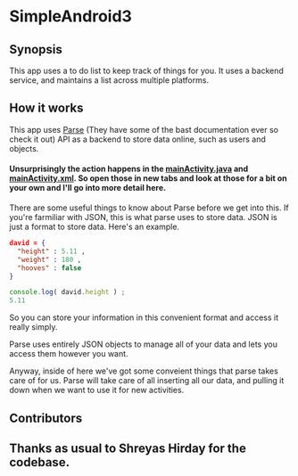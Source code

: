 # SimpleAndroid3

## Synopsis
This app uses a to do list to keep track of things for you. It uses a backend service, and maintains a list across multiple platforms. 

## How it works
This app uses [Parse](http://parse.com) (They have some of the bast documentation ever so check it out) API as a backend to store data online, such as users and objects. 

#### Unsurprisingly the action happens in the [mainActivity.java](https://github.com/DavidAwad/SimpleAndroid3/blob/master/app/src/main/java/edu/rutgers/rumad/rumadworkshopthree/completed/MainActivity.java) and [mainActivity.xml](https://github.com/DavidAwad/SimpleAndroid3/blob/master/app/src/main/res/layout/activity_main.xml). So open those in new tabs and look at those for a bit on your own and I'll go into more detail here.

There are some useful things to know about Parse before we get into this. If you're farmiliar with JSON, this is what parse uses to store data. JSON is just a format to store data. Here's an example. 
```JSON
david = {
  "height" : 5.11 ,
  "weight" : 180 ,
  "hooves" : false
} 
```
```JavaScript
console.log( david.height ) ; 
5.11
```
So you can store your information in this convenient format and access it really simply. 

Parse uses entirely JSON objects to manage all of your data and lets you access them however you want. 

Anyway, inside of here we've got some conveient things that parse takes care of for us. Parse will take care of all inserting all our data, and pulling it down when we want to use it for new activities. 


## Contributors 

## Thanks as usual to Shreyas Hirday for the codebase. 
